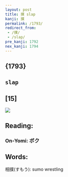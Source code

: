 ```yaml
---
layout: post
title: 撲 slap
kanji: 撲
permalink: /1793/
redirect_from:
 - /撲/
 - /slap/
pre_kanji: 1792
nex_kanji: 1794
---
```


## {1793}

## `slap`

## [15]

<div class="stroke"><img src="E692B2.png" /></div>

## Reading:

### On-Yomi: ボク

## Words:

相撲(すもう): sumo wrestling
